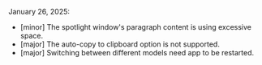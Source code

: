 January 26, 2025:
- [minor] The spotlight window's paragraph content is using excessive space.
- [major] The auto-copy to clipboard option is not supported.
- [major] Switching between different models need app to be restarted.